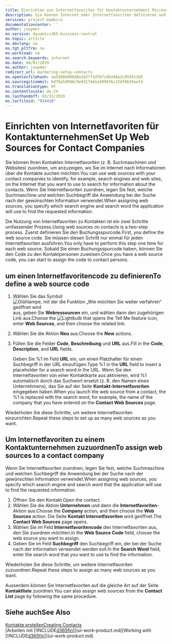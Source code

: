 ```yaml
---
title: Einrichten von Internetfavoriten für Kontaktunternehmen| Microsoft Docs
description: Sie können Internet oder Internetfavoriten definieren und diese einem Kontaktunternehmen zuordnen, die Ihnen helfen, zu identifizieren, wie Sie nach Informationen über die Kontakte suchen möchten.
services: project-madeira
documentationcenter: ''
author: jswymer
ms.service: dynamics365-business-central
ms.topic: article
ms.devlang: na
ms.tgt_pltfrm: na
ms.workload: na
ms.search.keywords: internet
ms.date: 04/01/2019
ms.author: jswymer
redirect_url: marketing-setup-contacts
ms.openlocfilehash: aa5998b989d8a3d37f3d7bfcdb348a2c09381168
ms.sourcegitcommit: bd78a5d990c9e83174da1409076c22df8b35eafd
ms.translationtype: HT
ms.contentlocale: de-CH
ms.lasthandoff: 03/31/2019
ms.locfileid: "934410"
---
```

# <a name="set-up-web-sources-for-contact-companies"></a><span data-ttu-id="cf9e9-103">Einrichten von Internetfavoriten für Kontaktunternehmen</span><span class="sxs-lookup"><span data-stu-id="cf9e9-103">Set Up Web Sources for Contact Companies</span></span>
<span data-ttu-id="cf9e9-104">Sie können Ihren Kontakten Internetfavoriten (z. B. Suchmaschinen und Websites) zuordnen, um anzuzeigen, wo Sie im Internet nach Informationen über die Kontakte suchen möchten.</span><span class="sxs-lookup"><span data-stu-id="cf9e9-104">You can use web sources with your contact companies to identify, for example, search engines and web sites, on the Internet that you want to use to search for information about the contacts.</span></span> <span data-ttu-id="cf9e9-105">Wenn Sie Internetfavoriten zuordnen, legen Sie fest, welche Suchmaschine und welchen Suchbegriff die Anwendung bei der Suche nach der gewünschten Information verwendet.</span><span class="sxs-lookup"><span data-stu-id="cf9e9-105">When assigning web sources, you specify which search engine and search word the application will use to find the requested information.</span></span>

<span data-ttu-id="cf9e9-106">Die Nutzung von Internetfavoriten zu Kontakten ist ein zwei Schritte umfassender Prozess.</span><span class="sxs-lookup"><span data-stu-id="cf9e9-106">Using web sources on contacts is a two-step process.</span></span> <span data-ttu-id="cf9e9-107">Zuerst definieren Sie den Buchungsspurcode.</span><span class="sxs-lookup"><span data-stu-id="cf9e9-107">First, you define the web source code.</span></span> <span data-ttu-id="cf9e9-108">Sie müssen diesen Schritt nur einmal für jeden Internetfavoriten ausführen.</span><span class="sxs-lookup"><span data-stu-id="cf9e9-108">You only have to perform this step one time for each web source.</span></span> <span data-ttu-id="cf9e9-109">Sobald Sie einen Buchungsspurcode haben, können Sie den Code zu den Kontaktpersonen zuweisen.</span><span class="sxs-lookup"><span data-stu-id="cf9e9-109">Once you have a web source code, you can start to assign the code to contact persons.</span></span>

## <a name="to-define-a-web-source-code"></a><span data-ttu-id="cf9e9-110">um einen Internetfavoritencode zu definieren</span><span class="sxs-lookup"><span data-stu-id="cf9e9-110">To define a web source code</span></span>
1. <span data-ttu-id="cf9e9-111">Wählen Sie das Symbol ![Glühlampe, mit der die Funktion „Wie möchten Sie weiter verfahren“ geöffnet wird](media/ui-search/search_small.png "Wie möchten Sie weiter verfahren?") aus, geben Sie **Webressourcen** ein, und wählen dann den zugehörigen Link aus.</span><span class="sxs-lookup"><span data-stu-id="cf9e9-111">Choose the ![Lightbulb that opens the Tell Me feature](media/ui-search/search_small.png "Tell me what you want to do") icon, enter **Web Sources**, and then choose the related link.</span></span>
2. <span data-ttu-id="cf9e9-112">Wählen Sie die Aktion **Neu** aus.</span><span class="sxs-lookup"><span data-stu-id="cf9e9-112">Choose the **New** actions.</span></span>
3. <span data-ttu-id="cf9e9-113">Füllen Sie die Felder **Code**, **Beschreibung** und **URL** aus.</span><span class="sxs-lookup"><span data-stu-id="cf9e9-113">Fill in the **Code**, **Description**, and **URL** fields.</span></span>

    <span data-ttu-id="cf9e9-114">Geben Sie %1 im Feld **URL** ein, um einen Platzhalter für einen Suchbegriff in der URL einzufügen.</span><span class="sxs-lookup"><span data-stu-id="cf9e9-114">Type %1 in the **URL** field to insert a placeholder for a search word in the URL.</span></span> <span data-ttu-id="cf9e9-115">Wenn Sie den Internetfavoriten von einer Kontaktkarte aus aktivieren, wird %1 automatisch durch das Suchwort ersetzt (z. B. den Namen eines Unternehmens), das Sie auf der Seite **Kontakt-Internetfavoriten** eingegeben haben.</span><span class="sxs-lookup"><span data-stu-id="cf9e9-115">When you launch the web source from a contact, the %1 is replaced with the search word, for example, the name of the company that you have entered on the **Contact Web Sources** page.</span></span>

<span data-ttu-id="cf9e9-116">Wiederholen Sie diese Schritte, um weitere Internetfavoriten einzurichten.</span><span class="sxs-lookup"><span data-stu-id="cf9e9-116">Repeat these steps to set up as many web sources as you want.</span></span>

## <a name="to-assign-web-sources-to-a-contact-company"></a><span data-ttu-id="cf9e9-117">Um Internetfavoriten zu einem Kontaktunternehmen zuzuordnen</span><span class="sxs-lookup"><span data-stu-id="cf9e9-117">To assign web sources to a contact company</span></span>
<span data-ttu-id="cf9e9-118">Wenn Sie Internetfavoriten zuordnen, legen Sie fest, welche Suchmaschine und welchen Suchbegriff die Anwendung bei der Suche nach der gewünschten Information verwendet.</span><span class="sxs-lookup"><span data-stu-id="cf9e9-118">When assigning web sources, you specify which search engine and search word that the application will use to find the requested information.</span></span>

1. <span data-ttu-id="cf9e9-119">Öffnen Sie den Kontakt.</span><span class="sxs-lookup"><span data-stu-id="cf9e9-119">Open the contact.</span></span>
2. <span data-ttu-id="cf9e9-120">Wählen Sie die Aktion **Unternehmen** und dann die **Internetfavoriten**-Aktion aus.</span><span class="sxs-lookup"><span data-stu-id="cf9e9-120">Choose the **Company** action, and then choose the **Web Sources** action.</span></span> <span data-ttu-id="cf9e9-121">Die Seite **Kontakt Internetfavoriten** wird geöffnet.</span><span class="sxs-lookup"><span data-stu-id="cf9e9-121">The **Contact Web Sources** page opens.</span></span>
3. <span data-ttu-id="cf9e9-122">Wählen Sie im Feld **Internetfavoritencode** den Internetfavoriten aus, den Sie zuordnen möchten.</span><span class="sxs-lookup"><span data-stu-id="cf9e9-122">In the **Web Source Code** field, choose the web source you want to assign.</span></span>
4. <span data-ttu-id="cf9e9-123">Geben Sie im Feld **Suchbegriff** den Suchbegriff ein, der bei der Suche nach der Information verwendet werden soll.</span><span class="sxs-lookup"><span data-stu-id="cf9e9-123">In the **Search Word** field, enter the search word that you want to use to find the information.</span></span>

<span data-ttu-id="cf9e9-124">Wiederholen Sie diese Schritte, um weitere Internetfavoriten zuzuordnen.</span><span class="sxs-lookup"><span data-stu-id="cf9e9-124">Repeat these steps to assign as many web sources as you want.</span></span>

<span data-ttu-id="cf9e9-125">Ausserdem können Sie Internetfavoriten auf die gleiche Art auf der Seite **Kontaktliste** zuordnen.</span><span class="sxs-lookup"><span data-stu-id="cf9e9-125">You can also assign web sources from the **Contact List** page by following the same procedure.</span></span>

## <a name="see-also"></a><span data-ttu-id="cf9e9-126">Siehe auch</span><span class="sxs-lookup"><span data-stu-id="cf9e9-126">See Also</span></span>
[<span data-ttu-id="cf9e9-127">Kontakte erstellen</span><span class="sxs-lookup"><span data-stu-id="cf9e9-127">Creating Contacts</span></span>](marketing-create-contact-companies.md)  
<span data-ttu-id="cf9e9-128">[Arbeiten mit [!INCLUDE[d365fin](includes/d365fin_md.md)]](ui-work-product.md)</span><span class="sxs-lookup"><span data-stu-id="cf9e9-128">[Working with [!INCLUDE[d365fin](includes/d365fin_md.md)]](ui-work-product.md)</span></span>
